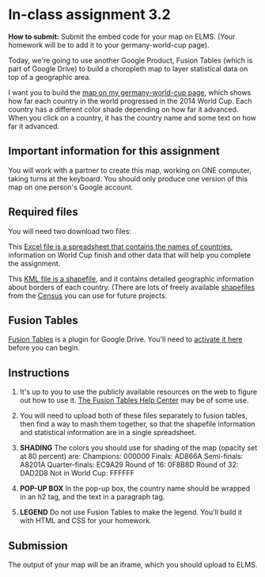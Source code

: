 # In-class assignment 3.2

**How to submit:** Submit the embed code for your map on ELMS. (Your homework will be to add it to your germany-world-cup page).

Today, we're going to use another Google Product, Fusion Tables (which is part of Google Drive) to build a choropleth map to layer statistical data on top of a geographic area.

I want you to build the [map on my germany-world-cup page](http://smussenden.github.io/germany-world-cup), which shows how far each country in the world progressed in the 2014 World Cup.  Each country has a different color shade depending on how far it advanced. When you click on a country, it has the country name and some text on how far it advanced.

## Important information for this assignment

You will work with a partner to create this map, working on ONE computer, taking turns at the keyboard. You should only produce one version of this map on one person's Google account.

## Required files

You will need two download two files:

This [Excel file is a spreadsheet that contains the names of countries](worldcupresults.xlsx), information on World Cup finish and other data that will help you complete the assignment.

This [KML file is a shapefile](world-countries-shapefile.kml), and it contains detailed geographic information about borders of each country. (There are lots of freely available [shapefiles](https://en.wikipedia.org/wiki/Shapefile) from the [Census](https://www.census.gov/geo/maps-data/data/tiger-kml.html
) you can use for future projects.

## Fusion Tables

[Fusion Tables](https://support.google.com/fusiontables/answer/2571232?hl=en#viz) is a plugin for Google Drive. You'll need to [activate it here](https://chrome.google.com/webstore/detail/fusion-tables-experimenta/pfoeakahkgllhkommkfeehmkfcloagkl?hl=en) before you can begin.

## Instructions

1.  It's up to you to use the publicly available resources on the web to figure out how to use it. [The Fusion Tables Help Center](https://support.google.com/fusiontables/?hl=en#topic=1652595) may be of some use.  

2.  You will need to upload both of these files separately to fusion tables, then find a way to mash them together, so that the shapefile information and statistical information are in a single spreadsheet.

3.  **SHADING** The colors you should use for shading of the map (opacity set at 80 percent) are:
Champions: 000000
Finals: AD866A
Semi-finals: A8201A
Quarter-finals: EC9A29
Round of 16: 0F8B8D
Round of 32: DAD2D8
Not in World Cup: FFFFFF

4. **POP-UP BOX** In the pop-up box, the country name should be wrapped in an h2 tag, and the text in a paragraph tag.

5. **LEGEND** Do not use Fusion Tables to make the legend.  You'll build it with HTML and CSS for your homework.

## Submission

The output of your map will be an iframe, which you should upload to ELMS.
